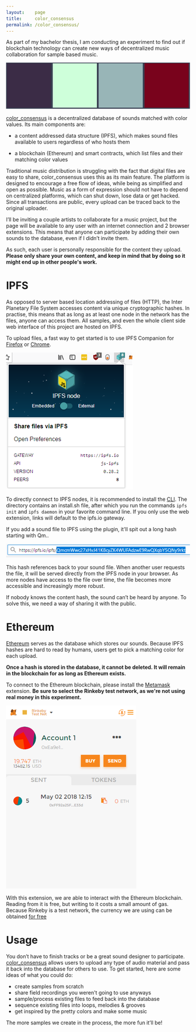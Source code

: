 ```yaml
---
layout:    page
title:     color_consensus
permalink: /color_consensus/
---
```


As part of my bachelor thesis, I am conducting an experiment to find out if blockchain technology can create new ways of decentralized music collaboration for sample based music.

![](/images/color_consensus/colors.png)

[color_consensus](http://colorconsensus.xyz) is a decentralized database of sounds matched with color values. Its main components are:

- a content addressed data structure (IPFS), which makes sound files available to users regardless of who hosts them

- a blockchain (Ethereum) and smart contracts, which list files and their matching color values

Traditional music distribution is struggling with the fact that digital files are easy to share, color_consensus uses this as its main feature. The platform is designed to encourage a free flow of ideas, while being as simplified and open as possible. Music as a form of expression should not have to depend on centralized platforms, which can shut down, lose data or get hacked.
Since all transactions are public, every upload can be traced back to the original uploader.

I’ll be inviting a couple artists to collaborate for a music project, but the page will be available to any user with an internet connection and 2 browser extensions. This means that anyone can participate by adding their own sounds to the database, even if I didn’t invite them.

As such, each user is personally responsible for the content they upload.
__Please only share your own content, and keep in mind that by doing so it might end up in other people's work.__


# IPFS
As opposed to server based location addressing of files (HTTP), the Inter Planetary File System accesses content via unique cryptographic hashes.
In practise, this means that as long as at least one node in the network has the files, anyone can access them. All samples, and even the whole client side web interface of this project are hosted on IPFS.

To upload files, a fast way to get started is to use IPFS Companion for [Firefox](https://addons.mozilla.org/en-US/firefox/addon/ipfs-companion/) or [Chrome](https://chrome.google.com/webstore/detail/ipfs-companion/nibjojkomfdiaoajekhjakgkdhaomnch).

![](/images/color_consensus/ipfs_companion_embedded.png)

To directly connect to IPFS nodes, it is recommended to install the [CLI](https://ipfs.io/docs/install/). The directory contains an install.sh file, after which you run the commands `ipfs init` and `ipfs daemon` in your favorite command line. If you only use the web extension, links will default to the ipfs.io gateway.

If you add a sound file to IPFS using the plugin, it'll spit out a long hash starting with Qm..

![](/images/color_consensus/ipfs_hash.png)

This hash references back to your sound file. When another user requests the file, it will be served directly from the IPFS node in your browser. As more nodes have access to the file over time, the file becomes more accessible and increasingly more robust.

If nobody knows the content hash, the sound can’t be heard by anyone. To solve this, we need a way of sharing it with the public.

# Ethereum

[Ethereum](https://en.m.wikipedia.org/wiki/Ethereum) serves as the database which stores our sounds. Because IPFS hashes are hard to read by humans, users get to pick a matching color for each upload.

__Once a hash is stored in the database, it cannot be deleted. It will remain in the blockchain for as long as Ethereum exists.__

To connect to the Ethereum blockchain, please install the [Metamask](https://metamask.io/) extension. __Be sure to select the Rinkeby test network, as we're not using real money in this experiment.__

![](/images/color_consensus/metamask.png)

With this extension, we are able to interact with the Ethereum blockchain. Reading from it is free, but writing to it costs a small amount of gas. Because Rinkeby is a test network, the currency we are using can be obtained [for free](https://faucet.rinkeby.io/)

# Usage

You don’t have to finish tracks or be a great sound designer to participate. [color_consensus](http://colorconsensus.xyz) allows users to upload any type of audio material and pass it back into the database for others to use.
To get started, here are some ideas of what you could do:

- create samples from scratch
- share field recordings you weren't going to use anyways
- sample/process existing files to feed back into the database
- sequence existing files into loops, melodies & grooves
- get inspired by the pretty colors and make some music

The more samples we create in the process, the more fun it’ll be!
